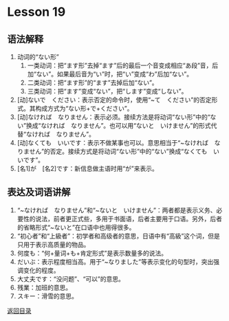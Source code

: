 # Lesson 19
## 语法解释
1. 动词的“ない形”
	1. 一类动词：把“ます形”去掉“ます”后的最后一个音变成相应“あ段”音，后加“ない”。如果最后音为“い”时，把“い”变成“わ”后加“ない”。
	2. 二类动词：把“ます形”的“ます”去掉后加“ない”。
	3. 三类动词：把“ます”变成“ない”，把“します”变成“しない”。
2. [动]ないで　ください：表示否定的命令时，使用“~て　ください”的否定形式。其构成方式为“ない形+で+ください”。
3. [动]なければ　なりません：表示必须。接续方法是将动词“ない形”中的“ない”换成“なければ　なりません”。也可以用“ないと　いけません”的形式代替“なければ　なりません”。
4. [动]なくても　いいです：表示不做某事也可以。意思相当于“~なければ　なりません”的否定。接续方式是将动词“ない形”中的“ない”换成“なくても　いいです”。
5. [名1]が　[名2]です：新信息做主语时用“が”来表示。

## 表达及词语讲解
1. “~なければ　なりません”和“~ないと　いけません”：两者都是表示义务、必要性的说法，前者更正式些，多用于书面语，后者主要用于口语。另外，后者的省略形式“~ないと”在口语中也用得很多。
2. “初心者”和“上級者”：初学者和高级者的意思，日语中有“高級”这个词，但是只用于表示高质量的物品。
3. 何度も：“何+量词+も+肯定形式”是表示数量多的说法。
4. だいぶ：表示程度相当高。用于“~なりました”等表示变化的句型时，突出强调变化的程度。
5. 大丈夫です：“没问题”、“可以”的意思。
6. 残業：加班的意思。
7. スキー：滑雪的意思。

[返回目录](../../../../)
